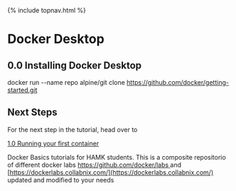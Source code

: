 {% include topnav.html %}


# Docker Desktop








## 0.0 Installing Docker Desktop


docker run --name repo alpine/git clone https://github.com/docker/getting-started.git




## Next Steps
For the next step in the tutorial, head over to 



[1.0 Running your first container](./1.0_Running_your_first_container.md)






Docker Basics tutorials for HAMK students. This is a composite repositorio of different docker labs [https://github.com/docker/labs ](https://github.com/docker/labs) and [https://dockerlabs.collabnix.com/](https://dockerlabs.collabnix.com/) updated and modified to your needs 
